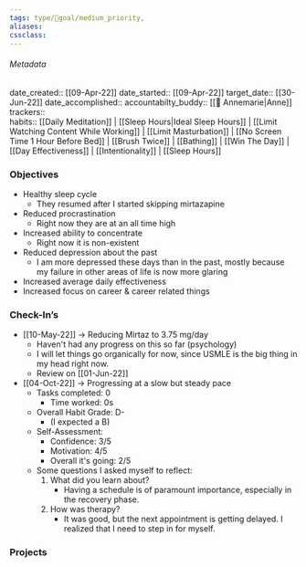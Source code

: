 ```yaml
---
tags: type/🎯goal/medium_priority, 
aliases:
cssclass: 
---
```


###### Metadata 
date_created:: [[09-Apr-22]]
date_started:: [[09-Apr-22]]
target_date:: [[30-Jun-22]]
date_accomplished::
accountabilty_buddy:: [[👤 Annemarie|Anne]]
trackers::  
habits:: [[Daily Meditation]] | [[Sleep Hours|Ideal Sleep Hours]] | [[Limit Watching Content While Working]] | [[Limit Masturbation]] | [[No Screen Time 1 Hour Before Bed]] | [[Brush Twice]] | [[Bathing]] | [[Win The Day]] | [[Day Effectiveness]] | [[Intentionality]] | [[Sleep Hours]] 

### Objectives
- Healthy sleep cycle 
	- They resumed after I started skipping mirtazapine
- Reduced procrastination
	- Right now they are at an all time high
- Increased ability to concentrate
	- Right now it is non-existent 
- Reduced depression about the past
	- I am more depressed these days than in the past, mostly because my failure in other areas of life is now more glaring
- Increased average daily effectiveness
- Increased focus on career & career related things

### Check-In’s
- [[10-May-22]] → Reducing Mirtaz to 3.75 mg/day
	- Haven't had any progress on this so far (psychology)
	- I will let things go organically for now, since USMLE is the big thing in my head right now.
	- Review on [[01-Jun-22]]
- [[04-Oct-22]] → Progressing at a slow but steady pace
	- Tasks completed: 0  
		- Time worked: 0s  
	- Overall Habit Grade: D-  
		- (I expected a B)  
	- Self-Assessment:  
		- Confidence: 3/5  
		- Motivation: 4/5  
		- Overall it's going: 2/5  
	- Some questions I asked myself to reflect:  
		1. What did you learn about?  
			- Having a schedule is of paramount importance, especially in the recovery phase.  
		2. How was therapy?  
			- It was good, but the next appointment is getting delayed. I realized that I need to step in for myself.

### Projects